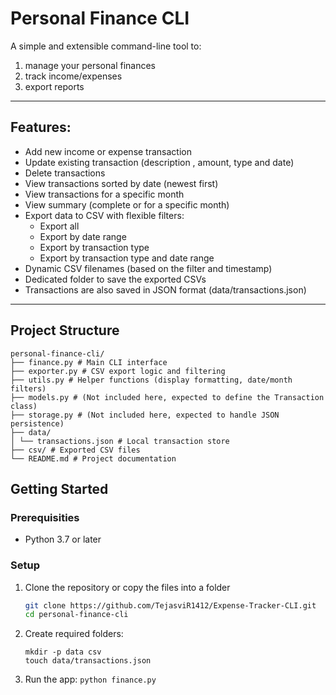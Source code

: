 # Personal Finance CLI

A simple and extensible command-line tool to:
  1. manage your personal finances
  2. track income/expenses
  3. export reports

---
## Features:
- Add new income or expense transaction
- Update existing transaction (description , amount, type and date)
- Delete transactions
- View transactions sorted by date (newest first)
- View transactions for a specific month
- View summary (complete or for a specific month)
- Export data to CSV with flexible filters:
  - Export all
  - Export by date range
  - Export by transaction type
  - Export by transaction type and date range
- Dynamic CSV filenames (based on the filter and timestamp)
- Dedicated folder to save the exported CSVs
- Transactions are also saved in JSON format (data/transactions.json)
---

## Project Structure
```
personal-finance-cli/
├── finance.py # Main CLI interface
├── exporter.py # CSV export logic and filtering
├── utils.py # Helper functions (display formatting, date/month filters)
├── models.py # (Not included here, expected to define the Transaction class)
├── storage.py # (Not included here, expected to handle JSON persistence)
├── data/
│ └── transactions.json # Local transaction store
├── csv/ # Exported CSV files
└── README.md # Project documentation
```

## Getting Started
### Prerequisities
- Python 3.7 or later

### Setup 
1. Clone the repository or copy the files into a folder
   ```bash
   git clone https://github.com/TejasviR1412/Expense-Tracker-CLI.git
   cd personal-finance-cli
   ```
   
3. Create required folders:
   ```
   mkdir -p data csv
   touch data/transactions.json
   ```
   
5. Run the app:
   ```python finance.py```
